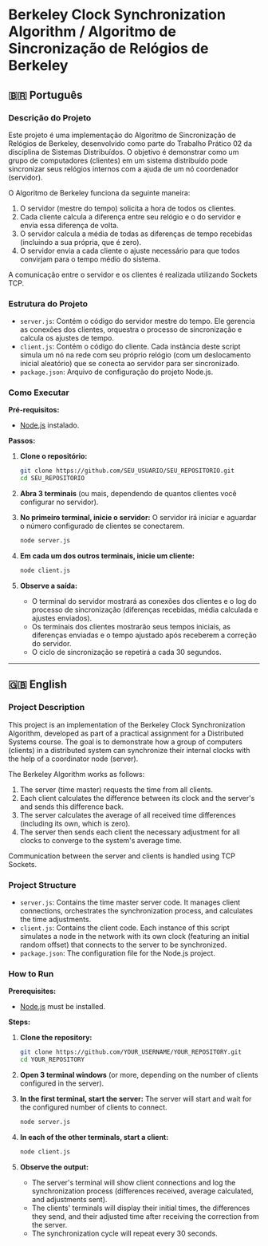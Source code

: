 
# Berkeley Clock Synchronization Algorithm / Algoritmo de Sincronização de Relógios de Berkeley

## 🇧🇷 Português

### Descrição do Projeto

Este projeto é uma implementação do Algoritmo de Sincronização de Relógios de Berkeley, desenvolvido como parte do Trabalho Prático 02 da disciplina de Sistemas Distribuídos. O objetivo é demonstrar como um grupo de computadores (clientes) em um sistema distribuído pode sincronizar seus relógios internos com a ajuda de um nó coordenador (servidor).

O Algoritmo de Berkeley funciona da seguinte maneira:

1.  O servidor (mestre do tempo) solicita a hora de todos os clientes.
2.  Cada cliente calcula a diferença entre seu relógio e o do servidor e envia essa diferença de volta.
3.  O servidor calcula a média de todas as diferenças de tempo recebidas (incluindo a sua própria, que é zero).
4.  O servidor envia a cada cliente o ajuste necessário para que todos convirjam para o tempo médio do sistema.

A comunicação entre o servidor e os clientes é realizada utilizando Sockets TCP.

### Estrutura do Projeto

  * `server.js`: Contém o código do servidor mestre do tempo. Ele gerencia as conexões dos clientes, orquestra o processo de sincronização e calcula os ajustes de tempo.
  * `client.js`: Contém o código do cliente. Cada instância deste script simula um nó na rede com seu próprio relógio (com um deslocamento inicial aleatório) que se conecta ao servidor para ser sincronizado.
  * `package.json`: Arquivo de configuração do projeto Node.js.

### Como Executar

**Pré-requisitos:**

  * [Node.js](https://nodejs.org/) instalado.

**Passos:**

1.  **Clone o repositório:**

    ```bash
    git clone https://github.com/SEU_USUARIO/SEU_REPOSITORIO.git
    cd SEU_REPOSITORIO
    ```

2.  **Abra 3 terminais** (ou mais, dependendo de quantos clientes você configurar no servidor).

3.  **No primeiro terminal, inicie o servidor:**
    O servidor irá iniciar e aguardar o número configurado de clientes se conectarem.

    ```bash
    node server.js
    ```

4.  **Em cada um dos outros terminais, inicie um cliente:**

    ```bash
    node client.js
    ```

5.  **Observe a saída:**

      * O terminal do servidor mostrará as conexões dos clientes e o log do processo de sincronização (diferenças recebidas, média calculada e ajustes enviados).
      * Os terminais dos clientes mostrarão seus tempos iniciais, as diferenças enviadas e o tempo ajustado após receberem a correção do servidor.
      * O ciclo de sincronização se repetirá a cada 30 segundos.

-----

## 🇬🇧 English

### Project Description

This project is an implementation of the Berkeley Clock Synchronization Algorithm, developed as part of a practical assignment for a Distributed Systems course. The goal is to demonstrate how a group of computers (clients) in a distributed system can synchronize their internal clocks with the help of a coordinator node (server).

The Berkeley Algorithm works as follows:

1.  The server (time master) requests the time from all clients.
2.  Each client calculates the difference between its clock and the server's and sends this difference back.
3.  The server calculates the average of all received time differences (including its own, which is zero).
4.  The server then sends each client the necessary adjustment for all clocks to converge to the system's average time.

Communication between the server and clients is handled using TCP Sockets.

### Project Structure

  * `server.js`: Contains the time master server code. It manages client connections, orchestrates the synchronization process, and calculates the time adjustments.
  * `client.js`: Contains the client code. Each instance of this script simulates a node in the network with its own clock (featuring an initial random offset) that connects to the server to be synchronized.
  * `package.json`: The configuration file for the Node.js project.

### How to Run

**Prerequisites:**

  * [Node.js](https://nodejs.org/) must be installed.

**Steps:**

1.  **Clone the repository:**

    ```bash
    git clone https://github.com/YOUR_USERNAME/YOUR_REPOSITORY.git
    cd YOUR_REPOSITORY
    ```

2.  **Open 3 terminal windows** (or more, depending on the number of clients configured in the server).

3.  **In the first terminal, start the server:**
    The server will start and wait for the configured number of clients to connect.

    ```bash
    node server.js
    ```

4.  **In each of the other terminals, start a client:**

    ```bash
    node client.js
    ```

5.  **Observe the output:**

      * The server's terminal will show client connections and log the synchronization process (differences received, average calculated, and adjustments sent).
      * The clients' terminals will display their initial times, the differences they send, and their adjusted time after receiving the correction from the server.
      * The synchronization cycle will repeat every 30 seconds.